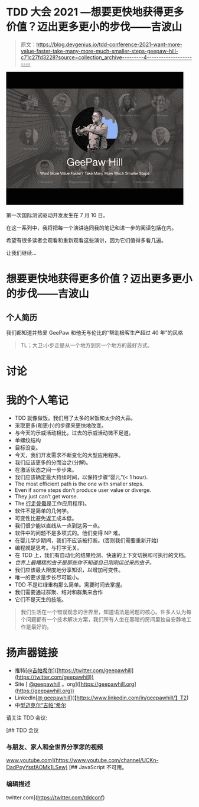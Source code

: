 # TDD 大会 2021 —想要更快地获得更多价值？迈出更多更小的步伐——吉波山

> 原文：<https://blog.devgenius.io/tdd-conference-2021-want-more-value-faster-take-many-more-much-smaller-steps-geepaw-hill-c71c27fd3228?source=collection_archive---------4----------------------->

![](img/13308559545afd79bad1346cbc9cdaaa.png)

第一次国际测试驱动开发发生在 7 月 10 日。

在这一系列中，我将把每一个演讲连同我的笔记和进一步的阅读包括在内。

希望有很多读者会观看和重新观看这些演讲，因为它们值得多看几遍。

让我们继续…

# 想要更快地获得更多价值？迈出更多更小的步伐——吉波山

## 个人简历

我们都知道并热爱 GeePaw 和他无与伦比的“帮助极客生产超过 40 年”的风格

> TL；大卫:小步走是从一个地方到另一个地方的最好方式。

# 讨论

# 我的个人笔记

*   TDD 就像做饭。我们用了太多的米饭和太少的大蒜。
*   采取更多(和更小)的步骤来更快地改变。
*   与今天的示威活动相比，过去的示威活动微不足道。
*   单螺纹结构
*   目标没变。
*   今天，我们开发需求不断变化的大型应用程序。
*   我们应该更多的分而治之(分解)。
*   在激活状态之间一步步来。
*   我们应该确定最大持续时间，以保持步骤“婴儿”(< 1 hour).
*   The most efficient path is the one with smaller steps.
*   Even if some steps don’t produce user value or diverge.
*   They just can’t get worse.
*   The [行走骨骼](https://wiki.c2.com/?WalkingSkeleton)是工作应用程序)。
*   软件不是简单的几何学。
*   可变性比避免返工成本低。
*   我们很少能以直线从一点到达另一点。
*   软件中的问题不是多项式的。他们变得 NP 难。
*   在婴儿学步期间，我们不应该被打断。(否则我们需要重新开始)
*   编程就是思考。与打字无关。
*   在 TDD 上，我们有自动化的结果检测、快速的上下文切换和可执行的文档。
*   *世界上最糟糕的虫子是那些你不知道自己刚刚运过来的虫子。*
*   我们应该最大限度地分享知识，以增加可变性。
*   唯一的要求是步长尽可能小。
*   TDD 不是红绿重构那么简单。需要时间去掌握。
*   我们需要通过群聚、结对和群集来合作
*   它们不是天生的技能。

> 我们生活在一个错误观念的世界里，知道语法是问题的核心。许多人认为每个问题都有一个技术解决方案，我们所有人坐在黑暗的房间里独自安静地工作是最好的。

# 扬声器链接

*   推特[[@吉帕希尔](http://twitter.com/geepawhill)]([https://twitter.com/geepawhill](https://twitter.com/geepawhill))
*   Site [ [@geepawhill](http://twitter.com/geepawhill) 。org]([https://geepawhill.org](https://geepawhill.org))
*   LinkedIn[[@ geepawhill](http://twitter.com/geepawhill)](【https://www.linkedin.com/in/geepawhill/】T2)
*   中型[迈克尔“吉帕”希尔](https://medium.com/u/d8466fb2075e?source=post_page-----c71c27fd3228--------------------------------)

请关注 TDD 会议:

[](https://www.youtube.com/channel/UCKn-DadPoyYssfAOMk1LSew) [## TDD 会议

### 与朋友、家人和全世界分享您的视频

www.youtube.com](https://www.youtube.com/channel/UCKn-DadPoyYssfAOMk1LSew) [](https://twitter.com/tddconf) [## JavaScript 不可用。

### 编辑描述

twitter.com](https://twitter.com/tddconf)